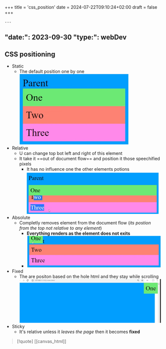 +++
title = 'css_position'
date = 2024-07-22T09:10:24+02:00
draft = false
+++

    ---
"date:": 2023-09-30
"type:": webDev
---
## CSS positioning 
- Static
	- The default position one by one 
	![StaticCssPosition_visual.png](/static/StaticCssPosition_visual.png)
- Relative 
	- U can change top bot left and right of this element 
	- It take it ==out of document flow== and position it those speechified pixels 
		- It has no influence one the other elements potions 
	![RelativePostiosnExample_visual.png](/static/RelativePostiosnExample_visual.png)
- Absolute 
	- Completly removes element from the document flow (*its postion from the top not relative to any element*)
		- **Everything renders as the element does not exits**
		- ![AbsolutePostionExmple_visual.png](/static/AbsolutePostionExmple_visual.png)
- Fixed 
	- The are positon based on the hole html and they stay while scrolling 
		![FixedPositonExample_visual.png](/static/FixedPositonExample_visual.png)
- Sticky 
	- It's relative unless it *leaves the page* then it becomes **fixed**
 
>[!quote] [[canvas_html]]